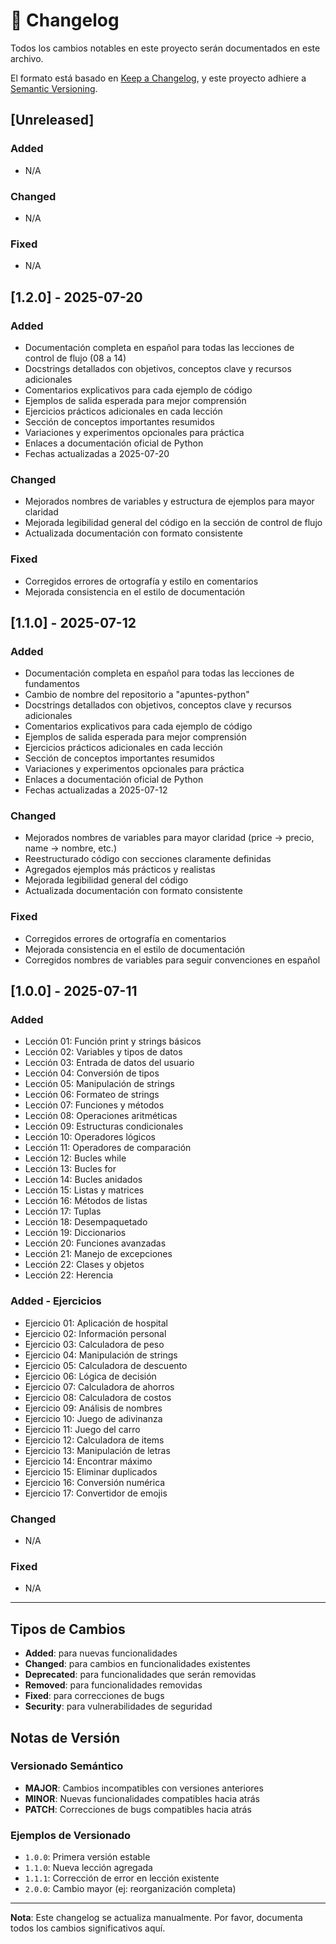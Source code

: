 # 📝 Changelog

Todos los cambios notables en este proyecto serán documentados en este archivo.

El formato está basado en [Keep a Changelog](https://keepachangelog.com/en/1.0.0/),
y este proyecto adhiere a [Semantic Versioning](https://semver.org/spec/v2.0.0.html).

## [Unreleased]

### Added
- N/A

### Changed
- N/A

### Fixed
- N/A

## [1.2.0] - 2025-07-20

### Added
- Documentación completa en español para todas las lecciones de control de flujo (08 a 14)
- Docstrings detallados con objetivos, conceptos clave y recursos adicionales
- Comentarios explicativos para cada ejemplo de código
- Ejemplos de salida esperada para mejor comprensión
- Ejercicios prácticos adicionales en cada lección
- Sección de conceptos importantes resumidos
- Variaciones y experimentos opcionales para práctica
- Enlaces a documentación oficial de Python
- Fechas actualizadas a 2025-07-20

### Changed
- Mejorados nombres de variables y estructura de ejemplos para mayor claridad
- Mejorada legibilidad general del código en la sección de control de flujo
- Actualizada documentación con formato consistente

### Fixed
- Corregidos errores de ortografía y estilo en comentarios
- Mejorada consistencia en el estilo de documentación

## [1.1.0] - 2025-07-12

### Added
- Documentación completa en español para todas las lecciones de fundamentos
- Cambio de nombre del repositorio a "apuntes-python"
- Docstrings detallados con objetivos, conceptos clave y recursos adicionales
- Comentarios explicativos para cada ejemplo de código
- Ejemplos de salida esperada para mejor comprensión
- Ejercicios prácticos adicionales en cada lección
- Sección de conceptos importantes resumidos
- Variaciones y experimentos opcionales para práctica
- Enlaces a documentación oficial de Python
- Fechas actualizadas a 2025-07-12

### Changed
- Mejorados nombres de variables para mayor claridad (price → precio, name → nombre, etc.)
- Reestructurado código con secciones claramente definidas
- Agregados ejemplos más prácticos y realistas
- Mejorada legibilidad general del código
- Actualizada documentación con formato consistente

### Fixed
- Corregidos errores de ortografía en comentarios
- Mejorada consistencia en el estilo de documentación
- Corregidos nombres de variables para seguir convenciones en español

## [1.0.0] - 2025-07-11

### Added
- Lección 01: Función print y strings básicos
- Lección 02: Variables y tipos de datos
- Lección 03: Entrada de datos del usuario
- Lección 04: Conversión de tipos
- Lección 05: Manipulación de strings
- Lección 06: Formateo de strings
- Lección 07: Funciones y métodos
- Lección 08: Operaciones aritméticas
- Lección 09: Estructuras condicionales
- Lección 10: Operadores lógicos
- Lección 11: Operadores de comparación
- Lección 12: Bucles while
- Lección 13: Bucles for
- Lección 14: Bucles anidados
- Lección 15: Listas y matrices
- Lección 16: Métodos de listas
- Lección 17: Tuplas
- Lección 18: Desempaquetado
- Lección 19: Diccionarios
- Lección 20: Funciones avanzadas
- Lección 21: Manejo de excepciones
- Lección 22: Clases y objetos
- Lección 22: Herencia

### Added - Ejercicios
- Ejercicio 01: Aplicación de hospital
- Ejercicio 02: Información personal
- Ejercicio 03: Calculadora de peso
- Ejercicio 04: Manipulación de strings
- Ejercicio 05: Calculadora de descuento
- Ejercicio 06: Lógica de decisión
- Ejercicio 07: Calculadora de ahorros
- Ejercicio 08: Calculadora de costos
- Ejercicio 09: Análisis de nombres
- Ejercicio 10: Juego de adivinanza
- Ejercicio 11: Juego del carro
- Ejercicio 12: Calculadora de items
- Ejercicio 13: Manipulación de letras
- Ejercicio 14: Encontrar máximo
- Ejercicio 15: Eliminar duplicados
- Ejercicio 16: Conversión numérica
- Ejercicio 17: Convertidor de emojis

### Changed
- N/A

### Fixed
- N/A

---

## Tipos de Cambios

- **Added**: para nuevas funcionalidades
- **Changed**: para cambios en funcionalidades existentes
- **Deprecated**: para funcionalidades que serán removidas
- **Removed**: para funcionalidades removidas
- **Fixed**: para correcciones de bugs
- **Security**: para vulnerabilidades de seguridad

## Notas de Versión

### Versionado Semántico
- **MAJOR**: Cambios incompatibles con versiones anteriores
- **MINOR**: Nuevas funcionalidades compatibles hacia atrás
- **PATCH**: Correcciones de bugs compatibles hacia atrás

### Ejemplos de Versionado
- `1.0.0`: Primera versión estable
- `1.1.0`: Nueva lección agregada
- `1.1.1`: Corrección de error en lección existente
- `2.0.0`: Cambio mayor (ej: reorganización completa)

---

**Nota**: Este changelog se actualiza manualmente. Por favor, documenta todos los cambios significativos aquí. 